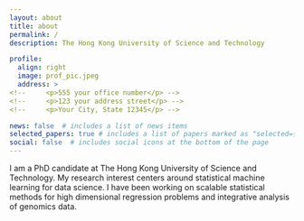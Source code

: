 ```yaml
---
layout: about
title: about
permalink: /
description: The Hong Kong University of Science and Technology

profile:
  align: right
  image: prof_pic.jpeg
  address: >
<!--     <p>555 your office number</p> -->
<!--     <p>123 your address street</p> -->
<!--     <p>Your City, State 12345</p> -->

news: false  # includes a list of news items
selected_papers: true # includes a list of papers marked as "selected={true}"
social: false  # includes social icons at the bottom of the page
---
```


I am a PhD candidate at The Hong Kong University of Science and Technology. My research interest centers around statistical machine learning for data science. I have been working on scalable statistical methods for high dimensional regression problems and integrative analysis of genomics data.

<!-- Put your address / P.O. box / other info right below your picture. You can also disable any these elements by editing `profile` property of the YAML header of your `_pages/about.md`. Edit `_bibliography/papers.bib` and Jekyll will render your [publications page](/al-folio/publications/) automatically. -->

<!-- Link to your social media connections, too. This theme is set up to use [Font Awesome icons](http://fortawesome.github.io/Font-Awesome/) and [Academicons](https://jpswalsh.github.io/academicons/), like the ones below. Add your Facebook, Twitter, LinkedIn, Google Scholar, or just disable all of them. -->
